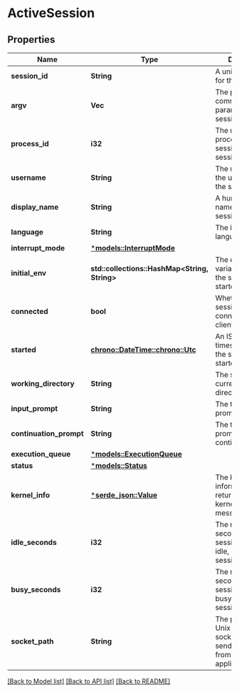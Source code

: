 # ActiveSession

## Properties
Name | Type | Description | Notes
------------ | ------------- | ------------- | -------------
**session_id** | **String** | A unique identifier for the session | 
**argv** | **Vec<String>** | The program and command-line parameters for the session | 
**process_id** | **i32** | The underlying process ID of the session, if the session is running. | [optional] [default to None]
**username** | **String** | The username of the user who owns the session | 
**display_name** | **String** | A human-readable name for the session | 
**language** | **String** | The interpreter language | 
**interrupt_mode** | [***models::InterruptMode**](interrupt_mode.md) |  | 
**initial_env** | **std::collections::HashMap<String, String>** | The environment variables set when the session was started | [optional] [default to None]
**connected** | **bool** | Whether the session is connected to a client | 
**started** | [**chrono::DateTime::<chrono::Utc>**](DateTime.md) | An ISO 8601 timestamp of when the session was started | 
**working_directory** | **String** | The session's current working directory | 
**input_prompt** | **String** | The text to use to prompt for input | 
**continuation_prompt** | **String** | The text to use to prompt for input continuations | 
**execution_queue** | [***models::ExecutionQueue**](execution_queue.md) |  | 
**status** | [***models::Status**](status.md) |  | 
**kernel_info** | [***serde_json::Value**](.md) | The kernel information, as returned by the kernel_info_request message | 
**idle_seconds** | **i32** | The number of seconds the session has been idle, or 0 if the session is busy | 
**busy_seconds** | **i32** | The number of seconds the session has been busy, or 0 if the session is idle | 
**socket_path** | **String** | The path to the Unix domain socket used to send/receive data from the session, if applicable | [optional] [default to None]

[[Back to Model list]](../README.md#documentation-for-models) [[Back to API list]](../README.md#documentation-for-api-endpoints) [[Back to README]](../README.md)


